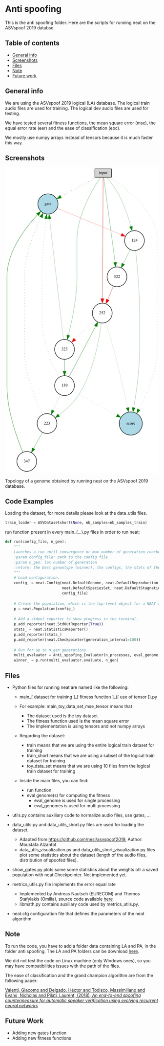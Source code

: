# Anti spoofing
This is the anti spoofing folder. Here are the scripts for running neat on the ASVspoof 2019 databse.

## Table of contents
* [General info](#general-info)
* [Screenshots](#screenshots)
* [Files](#files)
* [Note](#note)
* [Future work](#future-work)

## General info
We are using the ASVspoof 2019 logical (LA) database.
The logical train audio files are used for training.
The logical dev audio files are used for testing.

We have tested several fitness functions, the mean square error (mse), 
the equal error rate (eer) and the ease of classification (eoc).

We mostly use numpy arrays instead of tensors because it is much faster this way.

## Screenshots
![Example screenshot](./img/Digraph.jpg)

Topology of a genome obtained by running neat on the ASVspoof 2019 database.


## Code Examples

Loading the dataset, for more details please look at the data_utils files.
```python
train_loader = ASVDatasetshort(None, nb_samples=nb_samples_train)
```

run function present in every main_(...).py files in order to run neat:
```python
def run(config_file, n_gen):
    """
    Launches a run until convergence or max number of generation reached
    :param config_file: path to the config file
    :param n_gen: lax number of generation
    :return: the best genontype (winner), the configs, the stats of the run and the accuracy on the testing set
    """
    # Load configuration.
    config_ = neat.Config(neat.DefaultGenome, neat.DefaultReproduction,
                          neat.DefaultSpeciesSet, neat.DefaultStagnation,
                          config_file)

    # Create the population, which is the top-level object for a NEAT run.
    p = neat.Population(config_)

    # Add a stdout reporter to show progress in the terminal.
    p.add_reporter(neat.StdOutReporter(True))
    stats_ = neat.StatisticsReporter()
    p.add_reporter(stats_)
    p.add_reporter(neat.Checkpointer(generation_interval=100))

    # Run for up to n_gen generations.
    multi_evaluator = Anti_spoofing_Evaluator(n_processes, eval_genome, batch_size, train_loader)
    winner_ = p.run(multi_evaluator.evaluate, n_gen)
```

## Files

* Python files for running neat are named like the following:
    * main_\[ dataset for training ]\_[ fitness function ]\_([ use of tensor ]).py
     
     * For example: main_toy_data_set_mse_tensor means that
        * The dataset used is the toy dataset
        * The fitness function used is the mean square error
        * The implementation is using tensors and not numpy arrays
     
     * Regarding the dataset:
        * train means that we are using the entire logical train dataset for training
        * train_short means that we are using a subset of the logical train dataset for training
        * toy_data_set means that we are using 10 files from the logical train dataset for training

    *  Inside the main files, you can find: 
        * run function 
        * eval genome(s) for computing the fitness
            * eval_genome is used for single processing
            * eval_genomes is used for multi processing
     
* utils.py contains auxiliary code to normalize audio files, use gates, ...

* data\_utils.py and data\_utils\_short.py files are used for loading the dataset.
    * Adapted from https://github.com/nesl/asvspoof2019, Author: Moustafa Alzantot
    * data_utils_visualization.py and data_utils_short_visualization.py files plot some 
    statistics about the dataset (length of the audio files, distribution of spoofed files).
    
* show_gates.py plots some some statistics about the weights ofr a saved population 
with neat.Checkpointer. Not implemented yet.

* metrics_utils.py file implements the error equal rate 
    * Implemented by Andreas Nautsch (EURECOM) and Themos Stafylakis (Omilia),
      source code available [here](https://gitlab.eurecom.fr/nautsch/pybosaris)
    * libmath.py contains auxiliary code used by metrics_utils.py.

* neat.cfg configuration file that defines the parameters of the neat algorithm

## Note
To run the code, you have to add a folder data containing LA and PA, in the folder anti spoofing.
The LA and PA folders can be download [here](https://datashare.is.ed.ac.uk/handle/10283/3336).

We did not test the code on Linux machine (only Windows ones), 
so you may have compatibilities issues with the path of the files.

The ease of classification and the grand champion algorithm are from the following paper:

[Valenti, Giacomo and  Delgado, Héctor and  Todisco, Massimiliano and  Evans, Nicholas and  Pilati, Laurent, 
(2018),
*An end-to-end spoofing countermeasure for automatic speaker verification using evolving recurrent neural networks*
](http://www.eurecom.fr/fr/publication/5523/detail/an-end-to-end-spoofing-countermeasure-for-automatic-speaker-verification-using-evolving-recurrent-neural-networks)


## Future Work

* Adding new gates function
* Adding new fitness functions